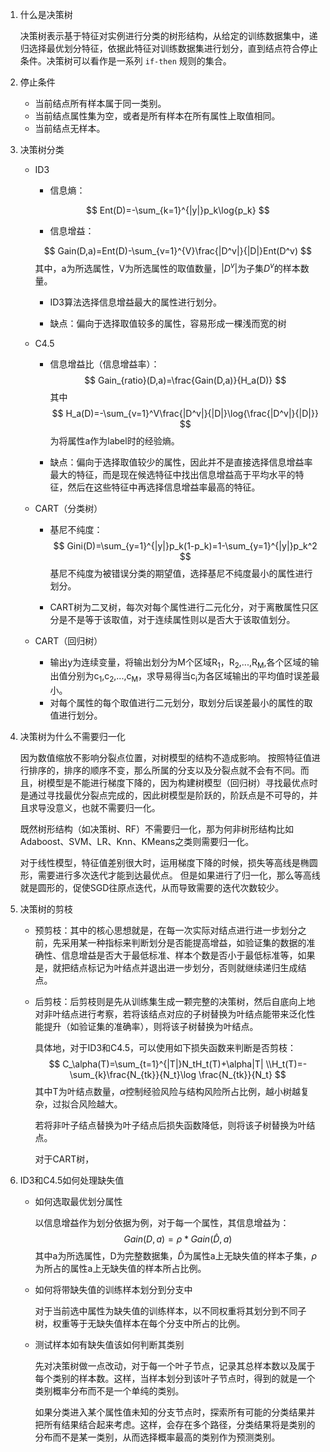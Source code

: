 1. 什么是决策树

   ​	决策树表示基于特征对实例进行分类的树形结构，从给定的训练数据集中，递归选择最优划分特征，依据此特征对训练数据集进行划分，直到结点符合停止条件。决策树可以看作是一系列 `if-then` 规则的集合。

2. 停止条件

   - 当前结点所有样本属于同一类别。
   - 当前结点属性集为空，或者是所有样本在所有属性上取值相同。
   - 当前结点无样本。

3. 决策树分类

   - ID3

     - 信息熵：

     $$
     Ent(D)=-\sum_{k=1}^{|y|}p_k\log{p_k}
     $$
     - 信息增益：

     $$
     Gain(D,a)=Ent(D)-\sum_{v=1}^{V}\frac{|D^v|}{|D|}Ent(D^v)
     $$
     其中，a为所选属性，V为所选属性的取值数量，$|D^v|$为子集$D^v$的样本数量。

     - ID3算法选择信息增益最大的属性进行划分。

     - 缺点：偏向于选择取值较多的属性，容易形成一棵浅而宽的树

   - C4.5

     - 信息增益比（信息增益率）：
       $$
       Gain_{ratio}(D,a)=\frac{Gain(D,a)}{H_a(D)}
       $$
       其中
       $$
       H_a(D)=-\sum_{v=1}^V\frac{|D^v|}{|D|}\log{\frac{|D^v|}{|D|}}
       $$
       为将属性a作为label时的经验熵。

     - 缺点：偏向于选择取值较少的属性，因此并不是直接选择信息增益率最大的特征，而是现在候选特征中找出信息增益高于平均水平的特征，然后在这些特征中再选择信息增益率最高的特征。

   - CART（分类树）

     - 基尼不纯度：
       $$
       Gini(D)=\sum_{y=1}^{|y|}p_k(1-p_k)=1-\sum_{y=1}^{|y|}p_k^2
       $$
       基尼不纯度为被错误分类的期望值，选择基尼不纯度最小的属性进行划分。

     - CART树为二叉树，每次对每个属性进行二元化分，对于离散属性只区分是不是等于该取值，对于连续属性则以是否大于该取值划分。

   - CART（回归树）
     - 输出y为连续变量，将输出划分为M个区域R<sub>1</sub>，R<sub>2</sub>,...,R<sub>M</sub>,各个区域的输出值分别为c<sub>1</sub>,c<sub>2</sub>,...,c<sub>M</sub>，求导易得当c<sub>i</sub>为各区域输出的平均值时误差最小。
     - 对每个属性的每个取值进行二元划分，取划分后误差最小的属性的取值进行划分。

4. 决策树为什么不需要归一化

   因为数值缩放不影响分裂点位置，对树模型的结构不造成影响。 按照特征值进行排序的，排序的顺序不变，那么所属的分支以及分裂点就不会有不同。而且，树模型是不能进行梯度下降的，因为构建树模型（回归树）寻找最优点时是通过寻找最优分裂点完成的，因此树模型是阶跃的，阶跃点是不可导的，并且求导没意义，也就不需要归一化。

   既然树形结构（如决策树、RF）不需要归一化，那为何非树形结构比如Adaboost、SVM、LR、Knn、KMeans之类则需要归一化。

   对于线性模型，特征值差别很大时，运用梯度下降的时候，损失等高线是椭圆形，需要进行多次迭代才能到达最优点。 但是如果进行了归一化，那么等高线就是圆形的，促使SGD往原点迭代，从而导致需要的迭代次数较少。

5. 决策树的剪枝
   - 预剪枝：其中的核心思想就是，在每一次实际对结点进行进一步划分之前，先采用某一种指标来判断划分是否能提高增益，如验证集的数据的准确性、信息增益是否大于最低标准、样本个数是否小于最低标准等，如果是，就把结点标记为叶结点并退出进一步划分，否则就继续递归生成结点。

   - 后剪枝：后剪枝则是先从训练集生成一颗完整的决策树，然后自底向上地对非叶结点进行考察，若将该结点对应的子树替换为叶结点能带来泛化性能提升（如验证集的准确率），则将该子树替换为叶结点。

     具体地，对于ID3和C4.5，可以使用如下损失函数来判断是否剪枝：
     $$
     C_\alpha(T)=\sum_{t=1}^{|T|}N_tH_t(T)+\alpha|T|
     \\H_t(T)=-\sum_{k}\frac{N_{tk}}{N_t}\log \frac{N_{tk}}{N_t}
     $$
     其中T为叶结点数量，$\alpha$控制经验风险与结构风险所占比例，越小树越复杂，过拟合风险越大。

     若将非叶子结点替换为叶子结点后损失函数降低，则将该子树替换为叶结点。
     
     对于CART树，

6. ID3和C4.5如何处理缺失值

   - 如何选取最优划分属性

     以信息增益作为划分依据为例，对于每一个属性，其信息增益为：
     $$
     Gain(D,a)=\rho*Gain(\hat D, a)
     $$
     其中a为所选属性，D为完整数据集，$\hat D$为属性a上无缺失值的样本子集，$\rho$为所占的属性a上无缺失值的样本所占比例。

   - 如何将带缺失值的训练样本划分到分支中

     对于当前选中属性为缺失值的训练样本，以不同权重将其划分到不同子树，权重等于无缺失值样本在每个分支中所占的比例。

   - 测试样本如有缺失值该如何判断其类别

     先对决策树做一点改动，对于每一个叶子节点，记录其总样本数以及属于每个类别的样本数。这样，当样本划分到该叶子节点时，得到的就是一个类别概率分布而不是一个单纯的类别。

     如果分类进入某个属性值未知的分支节点时，探索所有可能的分类结果并把所有结果结合起来考虑。这样，会存在多个路径，分类结果将是类别的分布而不是某一类别，从而选择概率最高的类别作为预测类别。

